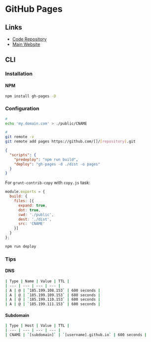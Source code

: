 # GitHub Pages

## Links

- [Code Repository](https://github.com/tschaub/gh-pages)
- [Main Website](https://pages.github.com/)

## CLI

### Installation

#### NPM

```sh
npm install gh-pages -D
```

### Configuration

```sh
#
echo 'my.domain.com' > ./public/CNAME

#
git remote -v
git remote add pages https://github.com/[]/[repository].git
```

```json
{
  "scripts": {
    "predeploy": "npm run build",
    "deploy": "gh-pages -d ./dist -o pages"
  }
}
```

For `grunt-contrib-copy` with `copy.js` task:

```js
module.exports = {
  build: {
    files: [{
      expand: true,
      dot: true,
      cwd: './public',
      dest: './dist',
      src: 'CNAME'
    }]
  }
};
```

```sh
npm run deploy
```

### Tips

#### DNS

```sh
| Type | Name | Value | TTL |
| --- | --- | --- | --- |
| A | @ | `185.199.108.153` | 600 seconds |
| A | @ | `185.199.109.153` | 600 seconds |
| A | @ | `185.199.110.153` | 600 seconds |
| A | @ | `185.199.111.153` | 600 seconds |
```

#### Subdomain

```sh
| Type | Host | Value | TTL |
| --- | --- | --- | --- |
| CNAME | `[subdomain]` | `[username].github.io` | 600 seconds |
```
